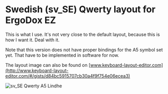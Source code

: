 # Swedish (sv_SE) Qwerty layout for ErgoDox EZ

This is what I use. It's not very close to the default layout, because this is
how I want it. Deal with it.

Note that this version does not have proper bindings for the A5 symbol set yet.
That have to be implemented in software for now.

The layout image can also be found on
[www.keyboard-layout-editor.com](http://www.keyboard-layout-editor.com/#/gists/d84bc5915707cb30a4f9f754e06ecea3)

![sv_SE Qwerty A5 Lindhe](swedish-qwerty-A5_lindhe.png)
